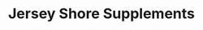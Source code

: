 ---
title: "Jersey Shore Supplements"
url: /howell/jersey-shore-supplements/
shop: Nahrungsergänzung
---